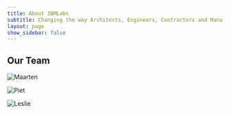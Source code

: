```yaml
---
title: About 3BMLabs
subtitle: Changing the way Architects, Engineers, Contractors and Manufacturers design and build building
layout: page
show_sidebar: false
---
```


## Our Team

![Maarten](../assets/about_assets/6-Maarten-Vroegindeweij-kopie-150x150.jpg)

![Piet](../assets/about_assets/5-Piet-Mol-kopie-150x150.jpg)

![Leslie](../assets/about_assets/Leslie-Ing.jpg)


